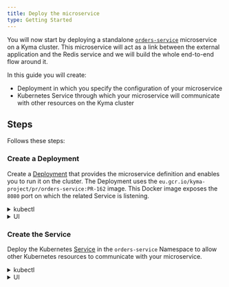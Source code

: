 ```yaml
---
title: Deploy the microservice
type: Getting Started
---
```


You will now start by deploying a standalone [`orders-service`](https://github.com/kyma-project/examples/blob/master/http-db-service/README.md) microservice on a Kyma cluster. This microservice will act as a link between the external application and the Redis service and we will build the whole end-to-end flow around it.

In this guide you will create:

- Deployment in which you specify the configuration of your microservice
- Kubernetes Service through which your microservice will communicate with other resources on the Kyma cluster

## Steps

Follows these steps:

### Create a Deployment

Create a [Deployment](https://kubernetes.io/docs/concepts/workloads/controllers/deployment/) that provides the microservice definition and enables you to run it on the cluster. The Deployment uses the `eu.gcr.io/kyma-project/pr/orders-service:PR-162` image. This Docker image exposes the `8080` port on which the related Service is listening.

<div tabs name="steps" group="deploy-microservice">
  <details>
  <summary label="kubectl">
  kubectl
  </summary>

1. Apply the microservice definition to the `orders-service` Namespace on your cluster:

```bash
kubectl apply -f https://raw.githubusercontent.com/kyma-project/examples/master/orders-service/deployment/orders-service-deployment.yaml
```

2. Check if the Deployment was created. The correct Deployment status should set **readyReplicas** to `1`:

```bash
kubectl get deployment orders-service -n orders-service -o=jsonpath="{.status.readyReplicas}"
```

</details>
<details>
<summary label="ui">
UI
</summary>

1. Create `orders-service-deployment.yaml` on your machine containing [this Deployment definition](https://raw.githubusercontent.com/kyma-project/examples/master/orders-service/deployment/orders-service-deployment.yaml).
2. Once in the `orders-service` Namespace overview, select the **Deploy new resource** button.
3. Browse the `orders-service-deployment.yaml` file and select **Deploy** to confirm the changes.
4. Go to the **Deployments** view under the **Operation** section in the UI to make sure the status of `orders-service` is `RUNNING`.

</details>
</div>

### Create the Service

Deploy the Kubernetes [Service](https://kubernetes.io/docs/concepts/services-networking/service/) in the `orders-service` Namespace to allow other Kubernetes resources to communicate with your microservice.

<div tabs name="steps" group="deploy-microservice">
  <details>
  <summary label="kubectl">
  kubectl
  </summary>

Apply the Kubernetes Service to the `orders-service` Namespace on your cluster:

```bash
kubectl apply -f https://raw.githubusercontent.com/kyma-project/examples/master/orders-service/deployment/orders-service-service.yaml
```

  </details>
  <details>
  <summary label="ui">
  UI
  </summary>

1. Create `orders-service-service.yaml` on your machine containing [this Service definition](https://raw.githubusercontent.com/kyma-project/examples/master/orders-service/deployment/orders-service-service.yaml).
2. Once in the `orders-service` Namespace overview, select the **Deploy new resource** button.
3. Browse the `orders-service-service.yaml` file and select **Deploy** to confirm the changes.
4. Go to the **Services** view under the **Operation** section in the UI to make sure the status of `orders-service` is `RUNNING`.

  </details>
  </div>

